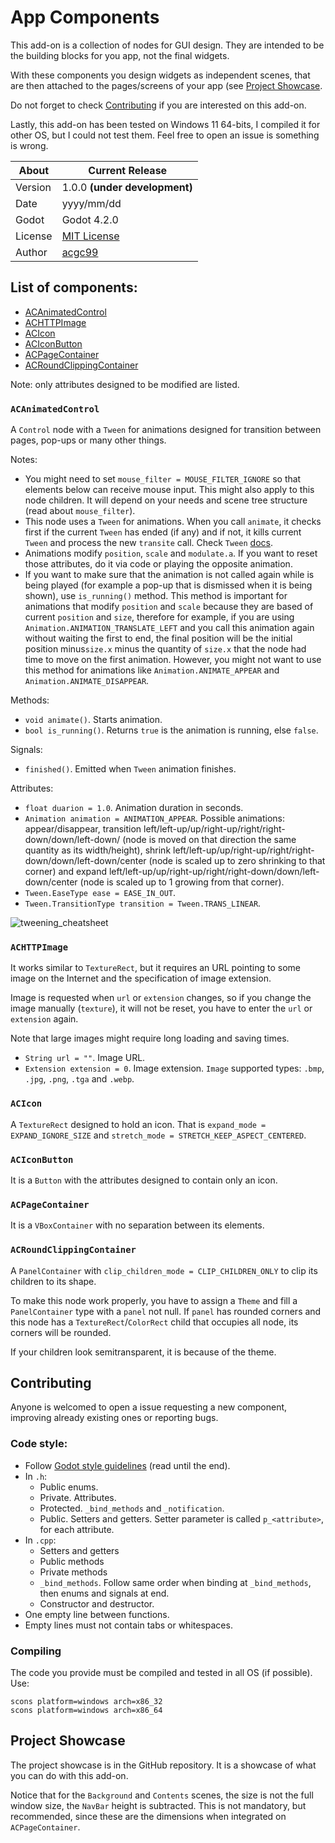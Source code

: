 # App Components

This add-on is a collection of nodes for GUI design. They are intended to be the building blocks for you app, not the final widgets.

With these components you design widgets as independent scenes, that are then attached to the pages/screens of your app (see [Project Showcase](#projectshowcase).

Do not forget to check [Contributing](#contributing) if you are interested on this add-on.

Lastly, this add-on has been tested on Windows 11 64-bits, I compiled it for other OS, but I could not test them. Feel free to open an issue is something is wrong.

| About      | Current Release                     |
|------------|-------------------------------------|
| Version    | 1.0.0 **(under development)**       |
| Date       | yyyy/mm/dd                          |
| Godot      | Godot 4.2.0                         |
| License    | [MIT License](./LICENSE.md)     |
| Author     | [acgc99](https://github.com/acgc99) |

## List of components:
- [ACAnimatedControl](#acanimatedcontrol)
- [ACHTTPImage](#achttpimage)
- [ACIcon](#acicon)
- [ACIconButton](#aciconbutton)
- [ACPageContainer](#acpagecontainer)
- [ACRoundClippingContainer](#acroundclippingcontainer)

Note: only attributes designed to be modified are listed.

### `ACAnimatedControl` <a name="acanimatedcontrol"></a>

A `Control` node with a `Tween` for animations designed for transition between pages, pop-ups or many other things.

Notes:
- You might need to set `mouse_filter = MOUSE_FILTER_IGNORE` so that elements below can receive mouse input. This might also apply to this node children. It will depend on your needs and scene tree structure (read about `mouse_filter`).
- This node uses a `Tween` for animations. When you call `animate`, it checks first if the current `Tween` has ended (if any) and if not, it kills current `Tween` and process the new `transite` call. Check `Tween` [docs](https://docs.godotengine.org/en/stable/classes/class_tween.html).
- Animations modify `position`, `scale` and `modulate.a`. If you want to reset those attributes, do it via code or playing the opposite animation.
- If you want to make sure that the animation is not called again while is being played (for example a pop-up that is dismissed when it is being shown), use `is_running()` method. This method is important for animations that modify `position` and `scale` because they are based of current `position` and `size`, therefore for example, if you are using `Animation.ANIMATION_TRANSLATE_LEFT` and you call this animation again without waiting the first to end, the final position will be the initial position minus`size.x` minus the quantity of `size.x` that the node had time to move on the first animation. However, you might not want to use this method for animations like `Animation.ANIMATE_APPEAR` and `Animation.ANIMATE_DISAPPEAR`.

Methods:
- `void animate()`. Starts animation.
- `bool is_running()`. Returns `true` is the animation is running, else `false`.

Signals:
- `finished()`. Emitted when `Tween` animation finishes.

Attributes:
- `float duarion = 1.0`. Animation duration in seconds.
- `Animation animation = ANIMATION_APPEAR`. Possible animations: appear/disappear, transition left/left-up/up/right-up/right/right-down/down/left-down/ (node is moved on that direction the same quantity as its width/height), shrink left/left-up/up/right-up/right/right-down/down/left-down/center (node is scaled up to zero shrinking to that corner) and expand left/left-up/up/right-up/right/right-down/down/left-down/center (node is scaled up to 1 growing from that corner).
- `Tween.EaseType ease = EASE_IN_OUT`.
- `Tween.TransitionType transition = Tween.TRANS_LINEAR`.

![tweening_cheatsheet](https://raw.githubusercontent.com/godotengine/godot-docs/master/img/tween_cheatsheet.webp) 

### `ACHTTPImage` <a name="achttpimage"></a>

It works similar to `TextureRect`, but it requires an URL pointing to some image on the Internet and the specification of image extension.

Image is requested when `url` or `extension` changes, so if you change the image manually (`texture`), it will not be reset, you have to enter the `url` or `extension` again.

Note that large images might require long loading and saving times.

- `String url = ""`. Image URL.
- `Extension extension = 0`. Image extension. `Image` supported types: `.bmp`, `.jpg`, `.png`, `.tga` and `.webp`.

### `ACIcon` <a name="acicon"></a>

A `TextureRect` designed to hold an icon. That is `expand_mode = EXPAND_IGNORE_SIZE` and `stretch_mode = STRETCH_KEEP_ASPECT_CENTERED`.

### `ACIconButton` <a name="aciconbutton"></a>

It is a `Button` with the attributes designed to contain only an icon.

### `ACPageContainer` <a name="acpagecontainer"></a>

It is a `VBoxContainer` with no separation between its elements.

### `ACRoundClippingContainer` <a name="acroundclippingcontainer"></a>

A `PanelContainer` with `clip_children_mode = CLIP_CHILDREN_ONLY` to clip its children to its shape.

To make this node work properly, you have to assign a `Theme` and fill a `PanelContainer` type with a `panel` not null. If `panel` has rounded corners and this node has a `TextureRect`/`ColorRect` child that occupies all node, its corners will be rounded.

If your children look semitransparent, it is because of the theme.

## Contributing <a name="contributing"></a>

Anyone is welcomed to open a issue requesting a new component, improving already existing ones or reporting bugs.

### Code style:

- Follow [Godot style guidelines](https://docs.godotengine.org/en/stable/contributing/development/code_style_guidelines.html) (read until the end).
- In `.h`:
  - Public enums.
  - Private. Attributes.
  - Protected. `_bind_methods` and `_notification`.
  - Public. Setters and getters. Setter parameter is called `p_<attribute>`, for each attribute.
- In `.cpp`:
  - Setters and getters
  - Public methods
  - Private methods
  - `_bind_methods`. Follow same order when binding at `_bind_methods`, then enums and signals at end.
  - Constructor and destructor.
- One empty line between functions.
- Empty lines must not contain tabs or whitespaces.

### Compiling

The code you provide must be compiled and tested in all OS (if possible). Use:
```
scons platform=windows arch=x86_32
scons platform=windows arch=x86_64
```

## Project Showcase <a name="projectshowcase"></a>

The project showcase is in the GitHub repository. It is a showcase of what you can do with this add-on.

Notice that for the `Background` and `Contents` scenes, the size is not the full window size, the `NavBar` height is subtracted. This is not mandatory, but recommended, since these are the dimensions when integrated on `ACPageContainer`.